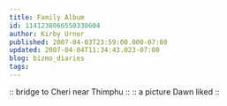 ```yaml
---
title: Family Album
id: 1141238066550330604
author: Kirby Urner
published: 2007-04-03T23:59:00.000-07:00
updated: 2007-04-04T11:34:43.023-07:00
blog: bizmo_diaries
tags: 
---
```


[](https://blogger.googleusercontent.com/img/b/R29vZ2xl/AVvXsEgkuC899VsVdSRhjJ8gYwF19f5CNfSFwNGMkrLMf_W8UpibM_auOcFyNWuoeYxTFZ1HH_HAnweArty0jcWrHhPTEwDMTirGH625Uihf7CwaFNvmlRyWRdyIk9rLZ42BDAlXTm9W/s1600-h/valleybridge.jpg) :: bridge to Cheri near Thimphu :: :: a picture Dawn liked ::